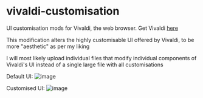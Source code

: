 # vivaldi-customisation
UI customisation mods for Vivaldi, the web browser. Get Vivaldi [here](https://vivaldi.com/)

This modification alters the highly customisable UI offered by Vivaldi, to be more "aesthetic" as per my liking

I will most likely upload individual files that modify individual components of Vivaldi's UI instead of a single large file with all customisations


Default UI: ![image](https://user-images.githubusercontent.com/67533410/116580225-cabf6f80-a930-11eb-95eb-c3ec25c74c5f.png)

Customised UI: ![image](https://user-images.githubusercontent.com/67533410/116579142-ba5ac500-a92f-11eb-89aa-d8e73bd253b2.png)

